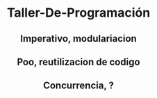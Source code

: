 <h1 align="center">Taller-De-Programación</h1>
<h2 align="center">Imperativo, modulariacion</h2>
<h2 align="center">Poo, reutilizacion de codigo</h2>
 <h2 align="center">Concurrencia, ?</h2> 

<!-- <p align="center">
  <img src="https://github.com/NahuelArn/Taller-De-Programacion/assets/100500003/ee4545c3-780c-45b7-a6ef-56029ccfe8a7" alt="Descripción de la imagen">
</p> -->


